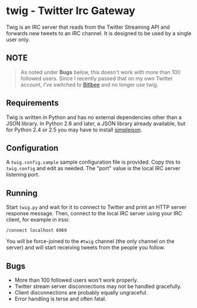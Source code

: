 # twig - Twitter Irc Gateway

Twig is an IRC server that reads from the Twitter Streaming API and forwards
new tweets to an IRC channel. It is designed to be used by a single user only.

## NOTE

> As noted under **Bugs** below, this doesn't work with more than 100 followed users. Since I recently passed that on my own Twitter account, I've switched to [Bitlbee](http://bitlbee.org) and no longer use twig.

## Requirements

Twig is written in Python and has no external dependencies other than a JSON
library.  In Python 2.6 and later, a JSON library already available, but for
Python 2.4 or 2.5 you may have to install
[simplejson](http://code.google.com/p/simplejson/).

## Configuration

A `twig.config.sample` sample configuration file is provided. Copy this to
`twig.config` and edit as needed. The "port" value is the local IRC server
listening port.

## Running

Start `twig.py` and wait for it to connect to Twitter and print an HTTP server
response message.  Then, connect to the local IRC server using your IRC client,
for example in irssi:

    /connect localhost 6969

You will be force-joined to the `#twig` channel (the only channel on the
server) and will start receiving tweets from the people you follow.

## Bugs

- More than 100 followed users won't work properly.
- Twitter stream server disconnections may not be handled gracefully.
- Client disconnections are probably equally ungraceful.
- Error handling is terse and often fatal.
